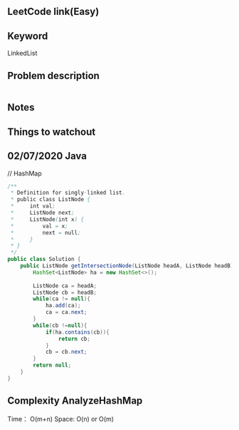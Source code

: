 ## LeetCode link(Easy)


## Keyword
LinkedList

## Problem description
```

```



## Notes


## Things to watchout

## 02/07/2020 Java
// HashMap
```java
/**
 * Definition for singly-linked list.
 * public class ListNode {
 *     int val;
 *     ListNode next;
 *     ListNode(int x) {
 *         val = x;
 *         next = null;
 *     }
 * }
 */
public class Solution {
    public ListNode getIntersectionNode(ListNode headA, ListNode headB) {
        HashSet<ListNode> ha = new HashSet<>();
        
        ListNode ca = headA;
        ListNode cb = headB;
        while(ca != null){
            ha.add(ca);
            ca = ca.next;
        }
        while(cb !=null){
            if(ha.contains(cb)){
                return cb;
            }
            cb = cb.next;
        }
        return null;
    }
}

```
## Complexity AnalyzeHashMap
Time： O(m+n)
Space: O(n) or O(m)
